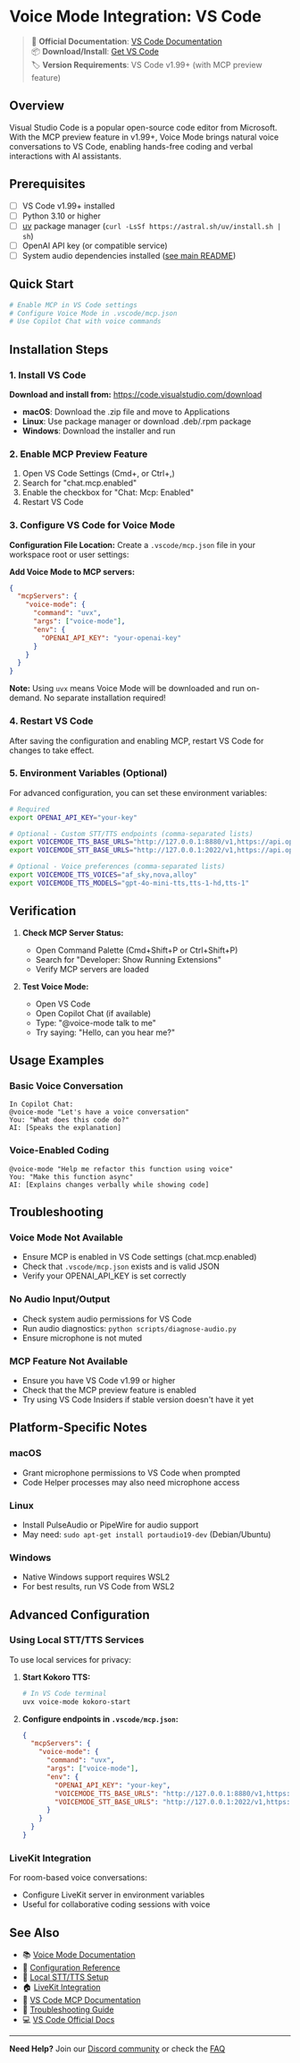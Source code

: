 # Voice Mode Integration: VS Code

> 🔗 **Official Documentation**: [VS Code Documentation](https://code.visualstudio.com/docs)  
> 📦 **Download/Install**: [Get VS Code](https://code.visualstudio.com/download)  
> 🏷️ **Version Requirements**: VS Code v1.99+ (with MCP preview feature)

## Overview

Visual Studio Code is a popular open-source code editor from Microsoft. With the MCP preview feature in v1.99+, Voice Mode brings natural voice conversations to VS Code, enabling hands-free coding and verbal interactions with AI assistants.

## Prerequisites

- [ ] VS Code v1.99+ installed
- [ ] Python 3.10 or higher
- [ ] [uv](https://github.com/astral-sh/uv) package manager (`curl -LsSf https://astral.sh/uv/install.sh | sh`)
- [ ] OpenAI API key (or compatible service)
- [ ] System audio dependencies installed ([see main README](../../README.md#system-dependencies))

## Quick Start

```bash
# Enable MCP in VS Code settings
# Configure Voice Mode in .vscode/mcp.json
# Use Copilot Chat with voice commands
```

## Installation Steps

### 1. Install VS Code

**Download and install from:** https://code.visualstudio.com/download

- **macOS**: Download the .zip file and move to Applications
- **Linux**: Use package manager or download .deb/.rpm package  
- **Windows**: Download the installer and run

### 2. Enable MCP Preview Feature

1. Open VS Code Settings (Cmd+, or Ctrl+,)
2. Search for "chat.mcp.enabled"
3. Enable the checkbox for "Chat: Mcp: Enabled"
4. Restart VS Code

### 3. Configure VS Code for Voice Mode

**Configuration File Location:**
Create a `.vscode/mcp.json` file in your workspace root or user settings:

**Add Voice Mode to MCP servers:**

```json
{
  "mcpServers": {
    "voice-mode": {
      "command": "uvx",
      "args": ["voice-mode"],
      "env": {
        "OPENAI_API_KEY": "your-openai-key"
      }
    }
  }
}
```

**Note:** Using `uvx` means Voice Mode will be downloaded and run on-demand. No separate installation required!

### 4. Restart VS Code

After saving the configuration and enabling MCP, restart VS Code for changes to take effect.

### 5. Environment Variables (Optional)

For advanced configuration, you can set these environment variables:

```bash
# Required
export OPENAI_API_KEY="your-key"

# Optional - Custom STT/TTS endpoints (comma-separated lists)
export VOICEMODE_TTS_BASE_URLS="http://127.0.0.1:8880/v1,https://api.openai.com/v1"
export VOICEMODE_STT_BASE_URLS="http://127.0.0.1:2022/v1,https://api.openai.com/v1"

# Optional - Voice preferences (comma-separated lists)
export VOICEMODE_TTS_VOICES="af_sky,nova,alloy"
export VOICEMODE_TTS_MODELS="gpt-4o-mini-tts,tts-1-hd,tts-1"
```

## Verification

1. **Check MCP Server Status:**
   - Open Command Palette (Cmd+Shift+P or Ctrl+Shift+P)
   - Search for "Developer: Show Running Extensions"
   - Verify MCP servers are loaded

2. **Test Voice Mode:**
   - Open VS Code
   - Open Copilot Chat (if available)
   - Type: "@voice-mode talk to me"
   - Try saying: "Hello, can you hear me?"

## Usage Examples

### Basic Voice Conversation
```
In Copilot Chat:
@voice-mode "Let's have a voice conversation"
You: "What does this code do?"
AI: [Speaks the explanation]
```

### Voice-Enabled Coding
```
@voice-mode "Help me refactor this function using voice"
You: "Make this function async"
AI: [Explains changes verbally while showing code]
```

## Troubleshooting

### Voice Mode Not Available
- Ensure MCP is enabled in VS Code settings (chat.mcp.enabled)
- Check that `.vscode/mcp.json` exists and is valid JSON
- Verify your OPENAI_API_KEY is set correctly

### No Audio Input/Output
- Check system audio permissions for VS Code
- Run audio diagnostics: `python scripts/diagnose-audio.py`
- Ensure microphone is not muted

### MCP Feature Not Available
- Ensure you have VS Code v1.99 or higher
- Check that the MCP preview feature is enabled
- Try using VS Code Insiders if stable version doesn't have it yet

## Platform-Specific Notes

### macOS
- Grant microphone permissions to VS Code when prompted
- Code Helper processes may also need microphone access

### Linux
- Install PulseAudio or PipeWire for audio support
- May need: `sudo apt-get install portaudio19-dev` (Debian/Ubuntu)

### Windows
- Native Windows support requires WSL2
- For best results, run VS Code from WSL2

## Advanced Configuration

### Using Local STT/TTS Services

To use local services for privacy:

1. **Start Kokoro TTS:**
   ```bash
   # In VS Code terminal
   uvx voice-mode kokoro-start
   ```

2. **Configure endpoints in `.vscode/mcp.json`:**
   ```json
   {
     "mcpServers": {
       "voice-mode": {
         "command": "uvx",
         "args": ["voice-mode"],
         "env": {
           "OPENAI_API_KEY": "your-key",
           "VOICEMODE_TTS_BASE_URLS": "http://127.0.0.1:8880/v1,https://api.openai.com/v1",
           "VOICEMODE_STT_BASE_URLS": "http://127.0.0.1:2022/v1,https://api.openai.com/v1"
         }
       }
     }
   }
   ```

### LiveKit Integration

For room-based voice conversations:
- Configure LiveKit server in environment variables
- Useful for collaborative coding sessions with voice

## See Also

- 📚 [Voice Mode Documentation](../../README.md)
- 🔧 [Configuration Reference](../configuration.md)
- 🎤 [Local STT/TTS Setup](../whisper.md)
- 🏠 [LiveKit Integration](../livekit/README.md)
- 💬 [VS Code MCP Documentation](https://code.visualstudio.com/docs/mcp)
- 🐛 [Troubleshooting Guide](../troubleshooting/README.md)
- 💻 [VS Code Official Docs](https://code.visualstudio.com/docs)

---

**Need Help?** Join our [Discord community](https://discord.gg/gVHPPK5U) or check the [FAQ](../../README.md#troubleshooting)